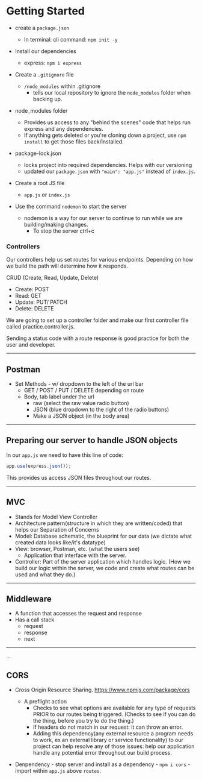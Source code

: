 # Getting Started

- create a `package.json`
  - In terminal: cli command: `npm init -y`
- Install our dependencies
  - express: `npm i express`
- Create a `.gitignore` file

  - `/node_modules` within .gitignore
    - tells our local repository to ignore the `node_modules` folder when backing up.

- node_modules folder

  - Provides us access to any "behind the scenes" code that helps run express and any dependencies.
  - If anything gets deleted or you're cloning down a project, use `npm install` to get those files back/installed.

- package-lock.json

  - locks project into required dependencies. Helps with our versioning
  - updated our `package.json` with `"main": "app.js"` instead of `index.js`.

- Create a root JS file

  - `app.js` or `index.js`

- Use the command `nodemon` to start the server
  - nodemon is a way for our server to continue to run while we are building/making changes.
    - To stop the server ctrl+c

### Controllers

Our controllers help us set routes for various endpoints. Depending on how we build the path will determine how it responds.

CRUD (Create, Read, Update, Delete)

- Create: POST
- Read: GET
- Update: PUT/ PATCH
- Delete: DELETE

We are going to set up a controller folder and make our first controller file called practice.controller.js.

Sending a status code with a route response is good practice for both the user and developer.

---

## Postman

- Set Methods - w/ dropdown to the left of the url bar
  - GET / POST / PUT / DELETE depending on route
  - Body, tab label under the url
    - raw (select the raw value radio button)
    - JSON (blue dropdown to the right of the radio buttons)
    - Make a JSON object (in the body area)

---

## Preparing our server to handle JSON objects

In our `app.js` we need to have this line of code:

```js
app.use(express.json());
```

This provides us access JSON files throughout our routes.

---

## MVC

- Stands for Model View Controller
- Architecture pattern(structure in which they are written/coded) that helps our Separation of Concerns
- Model: Database schematic, the blueprint for our data (we dictate what created data looks like/it's datatype)
- View: browser, Postman, etc. (what the users see)
  - Application that interface with the server.
- Controller: Part of the server application which handles logic. (How we build our logic within the server, we code and create what routes can be used and what they do.)

---

## Middleware

- A function that accesses the request and response
- Has a call stack
  - request
  - response
  - next


---


...
## CORS

- Cross Origin Resource Sharing.
https://www.npmjs.com/package/cors
  - A preflight action
    - Checks to see what options are available for any type of requests PRIOR to our routes being triggered. (Checks to see if you can do the thing, before you try to do the thing.)
    - If headers do not match in our request: it can throw an error.
    - Adding this dependency(any external resource a program needs to work, ex an external library or service functionality) to our project can help resolve any of those issues: help our application handle any potential error throughout our build process.

- Denpendency
      - stop server and install as a dependency
      - ```npm i cors```
      - import within ```app.js``` above ```routes```.